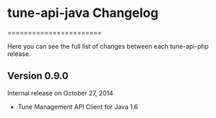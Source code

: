 # tune-api-java Changelog
=======================

Here you can see the full list of changes between each tune-api-php release.

Version 0.9.0
--------------

Internal release on October 27, 2014
* Tune Management API Client for Java 1.6